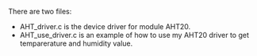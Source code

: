 There are two files: 
- AHT_driver.c is the device driver for module AHT20.
- AHT_use_driver.c is an example of how to use my AHT20 driver to get temparerature and humidity value.
